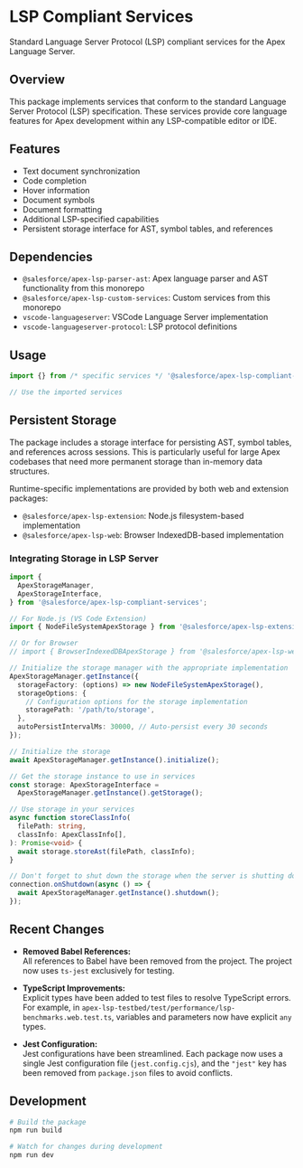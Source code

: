# LSP Compliant Services

Standard Language Server Protocol (LSP) compliant services for the Apex Language Server.

## Overview

This package implements services that conform to the standard Language Server Protocol (LSP) specification. These services provide core language features for Apex development within any LSP-compatible editor or IDE.

## Features

- Text document synchronization
- Code completion
- Hover information
- Document symbols
- Document formatting
- Additional LSP-specified capabilities
- Persistent storage interface for AST, symbol tables, and references

## Dependencies

- `@salesforce/apex-lsp-parser-ast`: Apex language parser and AST functionality from this monorepo
- `@salesforce/apex-lsp-custom-services`: Custom services from this monorepo
- `vscode-languageserver`: VSCode Language Server implementation
- `vscode-languageserver-protocol`: LSP protocol definitions

## Usage

```typescript
import {} from /* specific services */ '@salesforce/apex-lsp-compliant-services';

// Use the imported services
```

## Persistent Storage

The package includes a storage interface for persisting AST, symbol tables, and references across sessions. This is particularly useful for large Apex codebases that need more permanent storage than in-memory data structures.

Runtime-specific implementations are provided by both web and extension packages:

- `@salesforce/apex-lsp-extension`: Node.js filesystem-based implementation
- `@salesforce/apex-lsp-web`: Browser IndexedDB-based implementation

### Integrating Storage in LSP Server

```typescript
import {
  ApexStorageManager,
  ApexStorageInterface,
} from '@salesforce/apex-lsp-compliant-services';

// For Node.js (VS Code Extension)
import { NodeFileSystemApexStorage } from '@salesforce/apex-lsp-extension';

// Or for Browser
// import { BrowserIndexedDBApexStorage } from '@salesforce/apex-lsp-web';

// Initialize the storage manager with the appropriate implementation
ApexStorageManager.getInstance({
  storageFactory: (options) => new NodeFileSystemApexStorage(),
  storageOptions: {
    // Configuration options for the storage implementation
    storagePath: '/path/to/storage',
  },
  autoPersistIntervalMs: 30000, // Auto-persist every 30 seconds
});

// Initialize the storage
await ApexStorageManager.getInstance().initialize();

// Get the storage instance to use in services
const storage: ApexStorageInterface =
  ApexStorageManager.getInstance().getStorage();

// Use storage in your services
async function storeClassInfo(
  filePath: string,
  classInfo: ApexClassInfo[],
): Promise<void> {
  await storage.storeAst(filePath, classInfo);
}

// Don't forget to shut down the storage when the server is shutting down
connection.onShutdown(async () => {
  await ApexStorageManager.getInstance().shutdown();
});
```

## Recent Changes

- **Removed Babel References:**  
  All references to Babel have been removed from the project. The project now uses `ts-jest` exclusively for testing.

- **TypeScript Improvements:**  
  Explicit types have been added to test files to resolve TypeScript errors. For example, in `apex-lsp-testbed/test/performance/lsp-benchmarks.web.test.ts`, variables and parameters now have explicit `any` types.

- **Jest Configuration:**  
  Jest configurations have been streamlined. Each package now uses a single Jest configuration file (`jest.config.cjs`), and the `"jest"` key has been removed from `package.json` files to avoid conflicts.

## Development

```bash
# Build the package
npm run build

# Watch for changes during development
npm run dev
```
